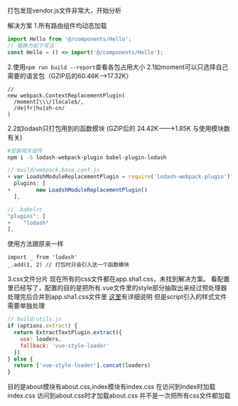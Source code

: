 打包发现vendor.js文件非常大，开始分析

解决方案
1.所有路由组件均动态加载
```js
import Hello from '@/components/Hello';
// 替换为如下写法
const Hello = () => import('@/components/Hello');
```
2.使用`npm run build --report`查看各包占用大小
2.1如moment可以只选择自己需要的语言包（GZIP后的60.46K-->17.32K） 
```
// 
new webpack.ContextReplacementPlugin(
  /moment[\\\/]locale$/,
  /de|fr|hu|zh-cn/
)
```
2.2如lodash只打包用到的函数模块 (GZIP后的 24.42K--->1.85K 与使用模块数有关)
```bash
#安装相关组件
npm i -S lodash-webpack-plugin babel-plugin-lodash
```
```js
// build/webpack.base.conf.js
+ var LoadshModuleReplacementPlugin = require('lodash-webpack-plugin')
  plugins: [
+        new LoadshModuleReplacementPlugin()
  ],
```
```js
// .babelrc
"plugins": [
+    "lodash"
],
```
使用方法跟原来一样
```
import _ from 'lodash'
_.add(1, 2) // 打包时只会引入这一个函数模块
```
3.css文件分片
现在所有的css文件都在app.sha1.css，未找到解决方案。
看配置里已经写了，配置的目的是把所有.vue文件里的style部分抽取出来经过预处理器处理完后合并到app.sha1.css文件里
[这里](https://vue-loader.vuejs.org/en/configurations/extract-css.html)有详细说明
但是script引入的样式文件需要单独处理
```js
// build/utils.js
if (options.extract) {
  return ExtractTextPlugin.extract({
    use: loaders,
    fallback: 'vue-style-loader'
  })
} else {
  return ['vue-style-loader'].concat(loaders)
}
```

目的是about模块有about.css,index模块有index.css 
在访问到index时加载index.css 
访问到about.css时才加载about.css 
并不是一次把所有css文件都加载


